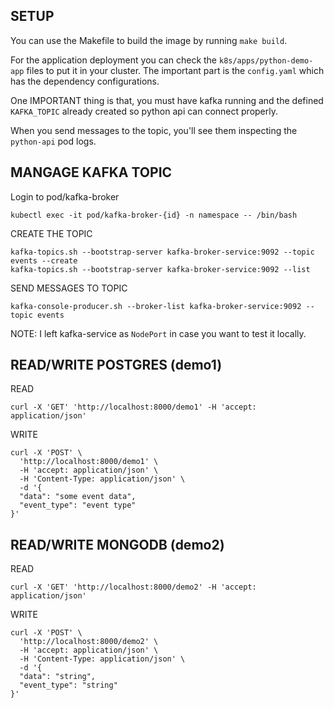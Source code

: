 ## SETUP

You can use the Makefile to build the image by running `make build`.

For the application deployment you can check the `k8s/apps/python-demo-app` files to put it in your cluster. The important part is the `config.yaml` which has the dependency configurations.

One IMPORTANT thing is that, you must have kafka running and the defined `KAFKA_TOPIC` already created so python api can connect properly.

When you send messages to the topic, you'll see them inspecting the `python-api` pod logs.

## MANGAGE KAFKA TOPIC

Login to pod/kafka-broker

```
kubectl exec -it pod/kafka-broker-{id} -n namespace -- /bin/bash
```

CREATE THE TOPIC
```
kafka-topics.sh --bootstrap-server kafka-broker-service:9092 --topic events --create
kafka-topics.sh --bootstrap-server kafka-broker-service:9092 --list
```

SEND MESSAGES TO TOPIC
```
kafka-console-producer.sh --broker-list kafka-broker-service:9092 --topic events
```

NOTE: I left kafka-service as `NodePort` in case you want to test it locally.


## READ/WRITE POSTGRES (demo1)

READ
```
curl -X 'GET' 'http://localhost:8000/demo1' -H 'accept: application/json'
```

WRITE
```
curl -X 'POST' \
  'http://localhost:8000/demo1' \
  -H 'accept: application/json' \
  -H 'Content-Type: application/json' \
  -d '{
  "data": "some event data",
  "event_type": "event type"
}'
```

## READ/WRITE MONGODB (demo2)

READ 
```
curl -X 'GET' 'http://localhost:8000/demo2' -H 'accept: application/json'
```

WRITE
```
curl -X 'POST' \
  'http://localhost:8000/demo2' \
  -H 'accept: application/json' \
  -H 'Content-Type: application/json' \
  -d '{
  "data": "string",
  "event_type": "string"
}'
```
